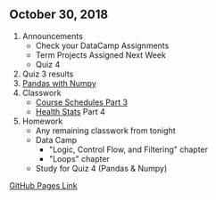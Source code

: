 ## October 30, 2018
1. Announcements
    - Check your DataCamp Assignments
    - Term Projects Assigned Next Week
    - Quiz 4
2. Quiz 3 results
3. [Pandas with Numpy](../Slides/L7_Using_Pandas_and_Numpy.slides.html)
4. Classwork
   - [Course Schedules Part 3](../Tutorials/CourseCatalogDemo/Part3.md)
   - [Health Stats](../Tutorials/HealthStatsProject/Readme.md) Part 4
7. Homework
   - Any remaining classwork from tonight
   - Data Camp
       - "Logic, Control Flow, and Filtering" chapter
       - "Loops" chapter
   - Study for Quiz 4 (Pandas & Numpy)
   
[GitHub Pages Link](https://christopherhuntley.github.io/ba505-docs/Agenda/)